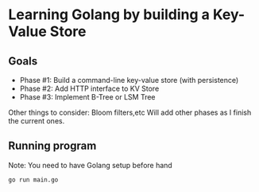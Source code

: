 # Learning Golang by building a Key-Value Store

## Goals

- Phase #1: Build a command-line key-value store (with persistence)
- Phase #2: Add HTTP interface to KV Store
- Phase #3: Implement B-Tree or LSM Tree

Other things to consider: Bloom filters,etc
Will add other phases as I finish the current ones.

## Running program

Note: You need to have Golang setup before hand

```bash
go run main.go
```
